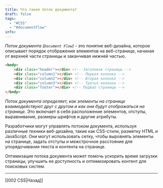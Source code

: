 ```yaml
---
title: Что такое поток документа?
draft: false
tags:
  - "#CSS"
  - "#documentFlow"
info:
---
```

_Поток документа (`Document Flow`)_ - это понятие веб-дизайна, которое описывает порядок отображения элементов на веб-странице, начиная от верхней части страницы и заканчивая нижней частью.

```html
<body>
    <div class="header"></div> <!-- Заголовок страницы -->
    <div class="column1"></div> <!-- Первая колонка -->
    <div class="column2"></div> <!-- Вторая колонка -->
    <div class="column3"></div> <!-- Третья колонка -->
    <div class="footer"></div> <!-- Подвал страницы -->
</body>
```

_Поток документа определяет, как элементы на странице взаимодействуют друг с другом и как они будут отображаться на странице._ Это включает в себя расположение элементов, отступы, выравнивание, размеры шрифтов и другие атрибуты.

Разработчики могут управлять потоком документа, используя различные техники веб-дизайна, такие как CSS-стили, разметку HTML и JavaScript. Они могут использовать сетку, чтобы выровнять элементы на странице, задать отступы и межстрочное расстояние для упорядочивания текста и контента на странице.

Оптимизация потока документа может помочь ускорить время загрузки страницы, улучшить ее доступность и оптимизировать контент для поисковых систем.

---

[[002 CSS|Назад]]